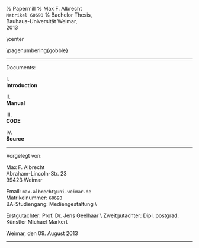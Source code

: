 % Papermill
% Max F. Albrecht \
  `Matrikel 60690` 
% Bachelor Thesis, \
  Bauhaus-Universität Weimar, \
  2013


<!-- print-only: -->
<!-- center the content -->
\center
<!-- don't display page numbers. from <http://tex.stackexchange.com/questions/54333/no-page-numbering> -->
\pagenumbering{gobble}

<!-- Note: centering does not word with block elements, like lists.
that means: only basic text formatting is supported!     -->



---

Documents:

I.\
**Introduction** 

II.\
**Manual** 

III.\
**C0DE** 

IV.\
**Source**


---

Vorgelegt von:

Max F. Albrecht \
Abraham-Lincoln-Str. 23 \
99423 Weimar

Email: `max.albrecht@uni-weimar.de` \
Matrikelnummer: `60690` \
BA-Studiengang: Mediengestaltung \

Erstgutachter: Prof. Dr. Jens Geelhaar \ Zweitgutachter: Dipl. postgrad. Künstler Michael Markert

Weimar, den 09. August 2013

---
